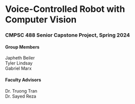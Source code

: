 # Voice-Controlled Robot with Computer Vision
### CMPSC 488 Senior Capstone Project, Spring 2024

#### Group Members
Japheth Beiler<br>
Tyler Lindsay<br>
Gabriel Marx

#### Faculty Advisors
Dr. Truong Tran<br>
Dr. Sayed Reza
